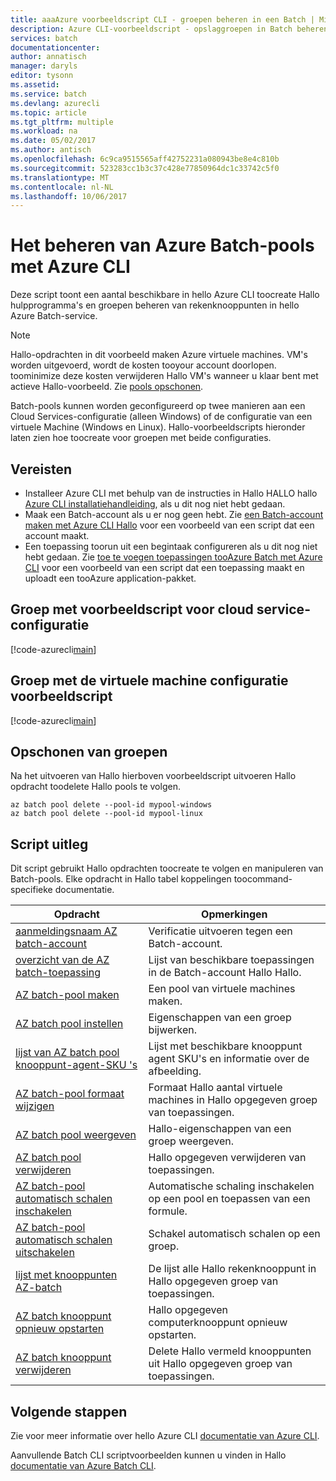 ```yaml
---
title: aaaAzure voorbeeldscript CLI - groepen beheren in een Batch | Microsoft Docs
description: Azure CLI-voorbeeldscript - opslaggroepen in Batch beheren
services: batch
documentationcenter: 
author: annatisch
manager: daryls
editor: tysonn
ms.assetid: 
ms.service: batch
ms.devlang: azurecli
ms.topic: article
ms.tgt_pltfrm: multiple
ms.workload: na
ms.date: 05/02/2017
ms.author: antisch
ms.openlocfilehash: 6c9ca9515565aff42752231a080943be8e4c810b
ms.sourcegitcommit: 523283cc1b3c37c428e77850964dc1c33742c5f0
ms.translationtype: MT
ms.contentlocale: nl-NL
ms.lasthandoff: 10/06/2017
---
```

# <a name="managing-azure-batch-pools-with-azure-cli"></a>Het beheren van Azure Batch-pools met Azure CLI

Deze script toont een aantal beschikbare in hello Azure CLI toocreate Hallo hulpprogramma's en groepen beheren van rekenknooppunten in hello Azure Batch-service.

> [!NOTE]
> Hallo-opdrachten in dit voorbeeld maken Azure virtuele machines. VM's worden uitgevoerd, wordt de kosten tooyour account doorlopen. toominimize deze kosten verwijderen Hallo VM's wanneer u klaar bent met actieve Hallo-voorbeeld. Zie [pools opschonen](#clean-up-pools).

Batch-pools kunnen worden geconfigureerd op twee manieren aan een Cloud Services-configuratie (alleen Windows) of de configuratie van een virtuele Machine (Windows en Linux). Hallo-voorbeeldscripts hieronder laten zien hoe toocreate voor groepen met beide configuraties.

## <a name="prerequisites"></a>Vereisten

- Installeer Azure CLI met behulp van de instructies in Hallo HALLO hallo [Azure CLI installatiehandleiding](https://docs.microsoft.com/cli/azure/install-azure-cli), als u dit nog niet hebt gedaan.
- Maak een Batch-account als u er nog geen hebt. Zie [een Batch-account maken met Azure CLI Hallo](https://docs.microsoft.com/azure/batch/scripts/batch-cli-sample-create-account) voor een voorbeeld van een script dat een account maakt.
- Een toepassing toorun uit een begintaak configureren als u dit nog niet hebt gedaan. Zie [toe te voegen toepassingen tooAzure Batch met Azure CLI](https://docs.microsoft.com/azure/batch/scripts/batch-cli-sample-add-application) voor een voorbeeld van een script dat een toepassing maakt en uploadt een tooAzure application-pakket.

## <a name="pool-with-cloud-service-configuration-sample-script"></a>Groep met voorbeeldscript voor cloud service-configuratie

[!code-azurecli[main](../../../cli_scripts/batch/manage-pool/manage-pool-windows.sh "Manage Cloud Services Pools")]

## <a name="pool-with-virtual-machine-configuration-sample-script"></a>Groep met de virtuele machine configuratie voorbeeldscript

[!code-azurecli[main](../../../cli_scripts/batch/manage-pool/manage-pool-linux.sh "Manage Virtual Machine Pools")]

## <a name="clean-up-pools"></a>Opschonen van groepen

Na het uitvoeren van Hallo hierboven voorbeeldscript uitvoeren Hallo opdracht toodelete Hallo pools te volgen.
```azurecli
az batch pool delete --pool-id mypool-windows
az batch pool delete --pool-id mypool-linux
```

## <a name="script-explanation"></a>Script uitleg

Dit script gebruikt Hallo opdrachten toocreate te volgen en manipuleren van Batch-pools.
Elke opdracht in Hallo tabel koppelingen toocommand-specifieke documentatie.

| Opdracht | Opmerkingen |
|---|---|
| [aanmeldingsnaam AZ batch-account](https://docs.microsoft.com/cli/azure/batch/account#login) | Verificatie uitvoeren tegen een Batch-account.  |
| [overzicht van de AZ batch-toepassing](https://docs.microsoft.com/cli/azure/batch/application/summary#list) | Lijst van beschikbare toepassingen in de Batch-account Hallo Hallo.  |
| [AZ batch-pool maken](https://docs.microsoft.com/cli/azure/batch/pool#create) | Een pool van virtuele machines maken.  |
| [AZ batch pool instellen](https://docs.microsoft.com/cli/azure/batch/pool#set) | Eigenschappen van een groep bijwerken.  |
| [lijst van AZ batch pool knooppunt-agent-SKU 's](https://docs.microsoft.com/cli/azure/batch/pool/node-agent-skus#list) | Lijst met beschikbare knooppunt agent SKU's en informatie over de afbeelding.  |
| [AZ batch-pool formaat wijzigen](https://docs.microsoft.com/cli/azure/batch/pool#resize) | Formaat Hallo aantal virtuele machines in Hallo opgegeven groep van toepassingen.  |
| [AZ batch pool weergeven](https://docs.microsoft.com/cli/azure/batch/pool#show) | Hallo-eigenschappen van een groep weergeven.  |
| [AZ batch pool verwijderen](https://docs.microsoft.com/cli/azure/batch/pool#delete) | Hallo opgegeven verwijderen van toepassingen.  |
| [AZ batch-pool automatisch schalen inschakelen](https://docs.microsoft.com/cli/azure/batch/pool/autoscale#enable) | Automatische schaling inschakelen op een pool en toepassen van een formule.  |
| [AZ batch-pool automatisch schalen uitschakelen](https://docs.microsoft.com/cli/azure/batch/pool/autoscale#disable) | Schakel automatisch schalen op een groep.  |
| [lijst met knooppunten AZ-batch](https://docs.microsoft.com/cli/azure/batch/node#list) | De lijst alle Hallo rekenknooppunt in Hallo opgegeven groep van toepassingen.  |
| [AZ batch knooppunt opnieuw opstarten](https://docs.microsoft.com/cli/azure/batch/node#reboot) | Hallo opgegeven computerknooppunt opnieuw opstarten.  |
| [AZ batch knooppunt verwijderen](https://docs.microsoft.com/cli/azure/batch/node#delete) | Delete Hallo vermeld knooppunten uit Hallo opgegeven groep van toepassingen.  |

## <a name="next-steps"></a>Volgende stappen

Zie voor meer informatie over hello Azure CLI [documentatie van Azure CLI](https://docs.microsoft.com/cli/azure/overview).

Aanvullende Batch CLI scriptvoorbeelden kunnen u vinden in Hallo [documentatie van Azure Batch CLI](../batch-cli-samples.md).

